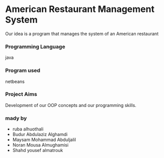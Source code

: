 # American Restaurant Management System
Our idea is a program that manages the system of an American restaurant  

### Programming Language
java

### Program used
netbeans

### Project Aims
 Development of our OOP concepts and our 
programming skills.

### mady by
- ruba alhuothali
- Budur Abdulaziz Alghamdi   
- Maysam Mohammad Abduljalil 
- Noran Mousa Almughamisi  
- Shahd yousef almatrouk  
